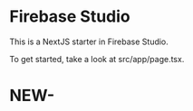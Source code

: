 # Firebase Studio

This is a NextJS starter in Firebase Studio.

To get started, take a look at src/app/page.tsx.
# NEW-
